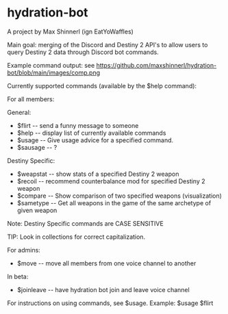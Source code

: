 # hydration-bot
A project by Max Shinnerl (ign EatYoWaffles)

Main goal: merging of the Discord and Destiny 2 API's to allow users to query Destiny 2 data through Discord bot commands.

Example command output: see https://github.com/maxshinnerl/hydration-bot/blob/main/images/comp.png 

Currently supported commands (available by the $help command):

For all members:

 General:
 - $flirt    -- send a funny message to someone
 - $help     -- display list of currently available commands
 - $usage    -- Give usage advice for a specified command.
 - $sausage  -- ?

 Destiny Specific:
 - $weapstat -- show stats of a specified Destiny 2 weapon
 - $recoil   -- recommend counterbalance mod for specified Destiny 2 weapon
 - $compare  -- Show comparison of two specified weapons (visualization)
 - $sametype -- Get all weapons in the game of the same archetype of given weapon

 Note: Destiny Specific commands are CASE SENSITIVE
 
 TIP: Look in collections for correct capitalization.

For admins:
 - $move     -- move all members from one voice channel to another

In beta:
 - $joinleave -- have hydration bot join and leave voice channel

For instructions on using commands, see $usage.
Example: $usage $flirt




